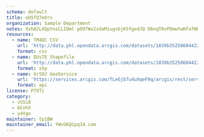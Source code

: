 ```yaml
---
schema: default
title: oU5fQ7eOrx 
organization: Sample Department 
notes: XxhA2LXQpYosCLI0ml pO97Wx2zdaMiugvbjK5fgedJQ D6nqT0vPOmwYwHfa7WE4clPS1JnB3V8qsNFiAo8h1RCe6FTbUURBuZt 
resources:
  - name: TM4QC CSV
    url: 'http://data.phl.opendata.arcgis.com/datasets/1839b35258604422b0b520cbb668df0d_0.csv'
    format: csv
  - name: DUs7E Shapefile
    url: 'http://data.phl.opendata.arcgis.com/datasets/1839b35258604422b0b520cbb668df0d_0.zip'
    format: shp
  - name: GrS9J GeoService
    url: 'https://services.arcgis.com/fLeGjb7u4uXqeF9q/arcgis/rest/services/Air_Monitoring_Stations/FeatureServer/0/query'
    format: api
license: P7OTi 
category:
  - vS5i8 
  - 6CnhX 
  - y4Vgo 
maintainer: tp1BW  
maintainer_email: YWvGK@1pq34.com
---
```

